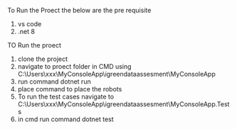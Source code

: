 To Run the Proect the below are the pre requisite
1. vs code
2. .net 8

TO Run the proect
1. clone the project
2. navigate to proect folder in CMD using C:\Users\xxx\MyConsoleApp\igreendataassesment\MyConsoleApp
3.  run command dotnet run
4.  place command to place the robots
5.  To run the test cases navigate to   C:\Users\xxx\MyConsoleApp\igreendataassesment\MyConsoleApp.Tests
6.  in cmd run command dotnet test
